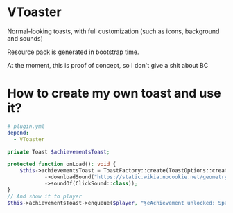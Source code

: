 # VToaster

Normal-looking toasts, with full customization (such as icons, background and sounds) 

Resource pack is generated in bootstrap time.

At the moment, this is proof of concept, so I don't give a shit about BC 

# How to create my own toast and use it?

```yaml
# plugin.yml
depend:
  - VToaster
```

```php
private Toast $achievementsToast;

protected function onLoad(): void {
    $this->achievementsToast = ToastFactory::create(ToastOptions::create($this, 'achievements')
            ->downloadSound("https://static.wikia.nocookie.net/geometry-dash/images/1/18/AchievementTone.ogg")
            ->soundOf(ClickSound::class));
}
// And show it to player
$this->achievementsToast->enqueue($player, "§eAchievement unlocked: Spawned", "§6This is your first visit!");

```